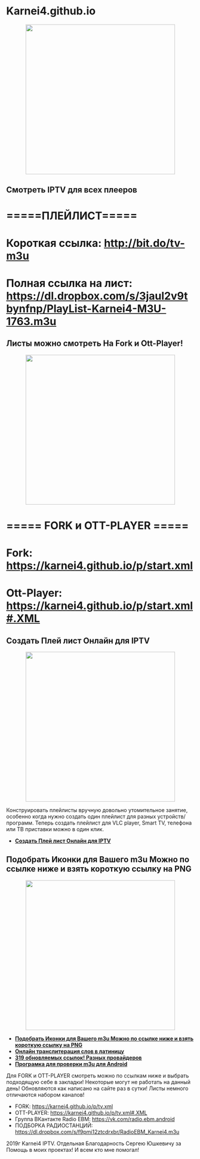 # Karnei4.github.io

<p align="center"><img src="https://besplatka.ua/aws/54/55/21/14/predostavlyayu-uslugi-iptv-400-kanalov--kanaly--18-photo-ee41.jpg" width="400"></p>

## Смотреть IPTV для всех плееров

#     =====ПЛЕЙЛИСТ===== 
 
# Короткая ссылка: http://bit.do/tv-m3u 

# Полная ссылка на лист: https://dl.dropbox.com/s/3jaul2v9tbynfnp/PlayList-Karnei4-M3U-1763.m3u 



## Листы можно смотреть На Fork и Ott-Player!
  
<p align="center"><img src="https://i.ytimg.com/vi/C6mxWItiErg/maxresdefault.jpg" width="400"></p>
 
#  ===== FORK и OTT-PLAYER =====


 
# Fork: https://karnei4.github.io/p/start.xml
# Ott-Player: https://karnei4.github.io/p/start.xml#.XML




##              Создать Плей лист Онлайн для IPTV

<p align="center"><img src="https://i.ytimg.com/vi/2k4UivU1l9k/maxresdefault.jpg" width="400"></p>

Конструировать плейлисты вручную довольно утомительное занятие, 
особенно когда нужно создать один плейлист для разных устройств/программ. 
Теперь создать плейлист для VLC player, Smart TV, телефона или ТВ приставки можно в один клик.

- **[Создать Плей лист Онлайн для IPTV](https://karnei4.github.io/m3u-creator/index.html)**


## Подобрать Иконки для Вашего m3u Можно по ссылке ниже и взять короткую ссылку на PNG

<p align="center"><img src="http://oboi.cc/uploads/11_05_2013/view/201209/oboik.ru_39707.jpg" width="400"></p>


- **[Подобрать Иконки для Вашего m3u Можно по ссылке ниже и взять короткую ссылку на PNG](https://Karnei4.github.io/convert/index.html)**
- **[Онлайн транслитерация слов в латиницу](https://karnei4.github.io/translit/index.html)**
- **[319 обновляемых ссылок! Разных провайдеров](https://karnei4.github.io/translit/index.html)**
- **[Програмка для проверки m3u для Android](https://dl.dropbox.com/s/vd0aw54w1afwvp3/IPTV-%D0%A2%D0%B5%D1%81%D1%82-URL.ver.1.1.build.122%20%282%29.apk)**



Для FORK и OTT-PLAYER смотреть можно по ссылкам ниже и выбрать подходящую себе в закладки! 
Некоторые могут не работать на данный день! 
Обновляются как написано на сайте раз в сутки! Листы немного отличаются набором каналов!
- FORK: https://karnei4.github.io/p/tv.xml
- OTT-PLAYER: https://karnei4.github.io/p/tv.xml#.XML 
- Группа ВКантакте Radio EBM: https://vk.com/radio.ebm.android
- ПОДБОРКА РАДИОСТАНЦИЙ: https://dl.dropbox.com/s/f9pmi12ztcdrxbr/RadioEBM_Karnei4.m3u 





2019г Karnei4 IPTV. Отдельная Благодарность Сергею Юшкевичу за Помощь в моих проектах! И всем кто мне помогал!
